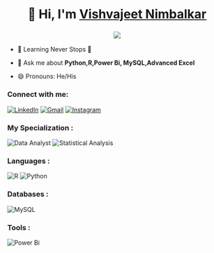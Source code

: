<h1 align="center">👋 Hi, I'm <a href="https://www.linkedin.com/in/vishvajeet-nimbalkar-5953b3131/" target="_blank"> Vishvajeet Nimbalkar </a></h1>
<h3 align="center"> <img src="https://readme-typing-svg.herokuapp.com?color=0357F7&lines=Power Bi+Developer+%3A)" /> </h3>

- 🌱 Learning Never Stops 🚀

- 💬 Ask me about **Python,R,Power Bi, MySQL,Advanced Excel**

- 😄 Pronouns: He/His

<h3 align="left">Connect with me:</h3>
<div align="left">
  <a href="https://www.linkedin.com/in/vishvajeet-nimbalkar-5953b3131/"><img alt="LinkedIn" src="https://img.shields.io/badge/linkedin-%230077B5.svg?style=for-the-badge&logo=linkedin&logoColor=white"/></a>
  <a href="mailto:vbnimbalkar95@gmail.com"><img alt="Gmail" src="https://img.shields.io/badge/Gmail-D14836?style=for-the-badge&logo=gmail&logoColor=white"/></a>
   <a href="https://www.instagram.com/vishvajeetnimbalkar/"><img alt="Instagram" src="https://img.shields.io/badge/Instagram-E4405F?style=for-the-badge&logo=instagram&logoColor=white"/></a>
 
</div>

<h3 align="left">My Specialization :</h3>
<div align="left">
<img alt="Data Analyst" src="https://img.shields.io/badge/html5-%23E34F26.svg?style=for-the-badge&logo=html5&logoColor=white"/>
<img alt="Statistical Analysis" src="https://img.shields.io/badge/css3-%231572B6.svg?style=for-the-badge&logo=css3&logoColor=white"/> 

</div>

<h3 align="left">Languages :</h3>
<div align="left">
  <img alt="R" src="https://img.shields.io/badge/java-%23ED8B00.svg?style=for-the-badge&logo=java&logoColor=white"/>

  <img alt="Python" src="https://img.shields.io/badge/python-%2314354C.svg?style=for-the-badge&logo=python&logoColor=white"/>
 
</div>

<h3 align="left">Databases :</h3>
<div align="left">
  <img alt="MySQL" src="https://img.shields.io/badge/mysql-%2300f.svg?style=for-the-badge&logo=mysql&logoColor=white"/>
</div>


<h3 align="left">Tools :</h3>
<div align="left">
  <img alt="Power Bi" src="https://img.shields.io/badge/Power Bi-00C7B7?style=for-the-badge&logo=netlify&logoColor=white"/>
</div>
